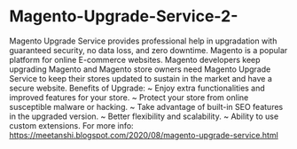 # Magento-Upgrade-Service-2-
Magento Upgrade Service provides professional help in upgradation with guaranteed security, no data loss, and zero downtime. Magento is a popular platform for online E-commerce websites. Magento developers keep upgrading Magento and Magento store owners need Magento Upgrade Service to keep their stores updated to sustain in the market and have a secure website. Benefits of Upgrade: ~ Enjoy extra functionalities and improved features for your store. ~ Protect your store from online susceptible malware or hacking. ~ Take advantage of built-in SEO features in the upgraded version. ~ Better flexibility and scalability. ~  Ability to use custom extensions. For more info: https://meetanshi.blogspot.com/2020/08/magento-upgrade-service.html
